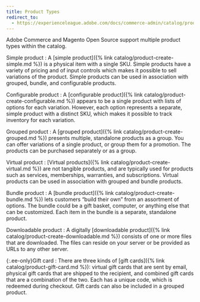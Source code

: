 ```yaml
---
title: Product Types
redirect_to:
  - https://experienceleague.adobe.com/docs/commerce-admin/catalog/products/product-create.html
---
```


Adobe Commerce and Magento Open Source support multiple product types within the catalog.

Simple product
:  A [simple product]({% link catalog/product-create-simple.md %}) is a physical item with a single SKU. Simple products have a variety of pricing and of input controls which makes it possible to sell variations of the product. Simple products can be used in association with grouped, bundle, and configurable products.

Configurable product
:  A [configurable product]({% link catalog/product-create-configurable.md %}) appears to be a single product with lists of options for each variation. However, each option represents a separate, simple product with a distinct SKU, which makes it possible to track inventory for each variation.

Grouped product
:  A [grouped product]({% link catalog/product-create-grouped.md %}) presents multiple, standalone products as a group. You can offer variations of a single product, or group them for a promotion. The products can be purchased separately or as a group.

Virtual product
:  [Virtual products]({% link catalog/product-create-virtual.md %}) are not tangible products, and are typically used for products such as services, memberships, warranties, and subscriptions. Virtual products can be used in association with grouped and bundle products.

Bundle product
:  A [bundle product]({% link catalog/product-create-bundle.md %}) lets customers “build their own” from an assortment of options. The bundle could be a gift basket, computer, or anything else that can be customized. Each item in the bundle is a separate, standalone product.

Downloadable product
:  A digitally [downloadable product]({% link catalog/product-create-downloadable.md %}) consists of one or more files that are downloaded. The files can reside on your server or be provided as URLs to any other server.

{:.ee-only}Gift card
:  There are three kinds of [gift cards]({% link catalog/product-gift-card.md %}): virtual gift cards that are sent by email, physical gift cards that are shipped to the recipient, and combined gift cards that are a combination of the two. Each has a unique code, which is redeemed during checkout. Gift cards can also be included in a grouped product.
